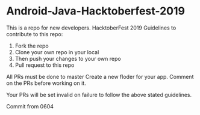 # Android-Java-Hacktoberfest-2019
This is a repo for new developers. 
HacktoberFest 2019
Guidelines to contribute to this repo:
1. Fork the repo
2. Clone your own repo in your local 
3. Then push your changes to your own repo
4. Pull request to this repo

All PRs must be done to master
Create a new floder for your app.
Comment on the PRs before working on it.

Your PRs will be set invalid on failure to follow the above stated guidelines.


Commit from 0604